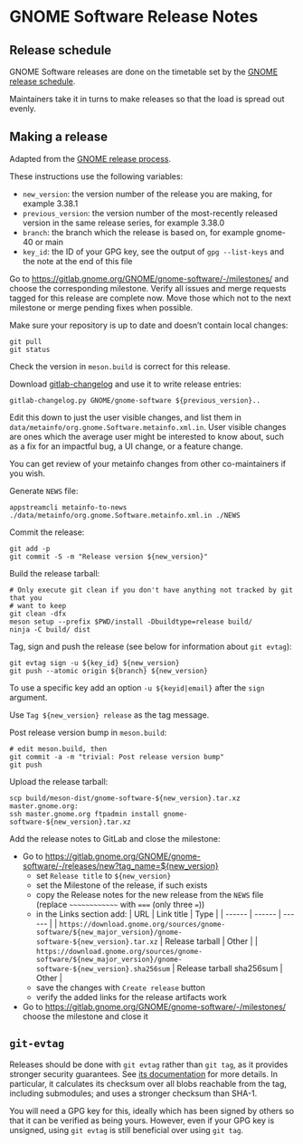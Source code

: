 GNOME Software Release Notes
===

Release schedule
---

GNOME Software releases are done on the timetable set by the [GNOME release schedule](https://release.gnome.org/calendar/).

Maintainers take it in turns to make releases so that the load is spread out evenly.

Making a release
---

Adapted from the [GNOME release process](https://handbook.gnome.org/maintainers/making-a-release.html).

These instructions use the following variables:
 - `new_version`: the version number of the release you are making, for example 3.38.1
 - `previous_version`: the version number of the most-recently released version in the same release series, for example 3.38.0
 - `branch`: the branch which the release is based on, for example gnome-40 or main
 - `key_id`: the ID of your GPG key, see the output of `gpg --list-keys` and the note at the end of this file

Go to https://gitlab.gnome.org/GNOME/gnome-software/-/milestones/ and
choose the corresponding milestone. Verify all issues and merge requests
tagged for this release are complete now. Move those which not to the next
milestone or merge pending fixes when possible.

Make sure your repository is up to date and doesn’t contain local changes:
```
git pull
git status
```

Check the version in `meson.build` is correct for this release.

Download
[gitlab-changelog](https://gitlab.gnome.org/pwithnall/gitlab-changelog) and use
it to write release entries:
```
gitlab-changelog.py GNOME/gnome-software ${previous_version}..
```

Edit this down to just the user visible changes, and list them in
`data/metainfo/org.gnome.Software.metainfo.xml.in`. User visible changes are ones
which the average user might be interested to know about, such as a fix for an
impactful bug, a UI change, or a feature change.

You can get review of your metainfo changes from other co-maintainers if you wish.

Generate `NEWS` file:
```
appstreamcli metainfo-to-news ./data/metainfo/org.gnome.Software.metainfo.xml.in ./NEWS
```

Commit the release:
```
git add -p
git commit -S -m "Release version ${new_version}"
```

Build the release tarball:
```
# Only execute git clean if you don't have anything not tracked by git that you
# want to keep
git clean -dfx
meson setup --prefix $PWD/install -Dbuildtype=release build/
ninja -C build/ dist
```

Tag, sign and push the release (see below for information about `git evtag`):
```
git evtag sign -u ${key_id} ${new_version}
git push --atomic origin ${branch} ${new_version}
```
To use a specific key add an option `-u ${keyid|email}` after the `sign` argument.

Use `Tag ${new_version} release` as the tag message.

Post release version bump in `meson.build`:
```
# edit meson.build, then
git commit -a -m "trivial: Post release version bump"
git push
```

Upload the release tarball:
```
scp build/meson-dist/gnome-software-${new_version}.tar.xz master.gnome.org:
ssh master.gnome.org ftpadmin install gnome-software-${new_version}.tar.xz
```

Add the release notes to GitLab and close the milestone:
 - Go to https://gitlab.gnome.org/GNOME/gnome-software/-/releases/new?tag_name=${new_version}
   - set `Release title` to `${new_version}`
   - set the Milestone of the release, if such exists
   - copy the Release notes for the new release from the `NEWS` file
     (replace `~~~~~~~~~~~~` with `===` (only three `=`))
   - in the Links section add:
     | URL | Link title | Type |
     | ------ | ------ | ------ |
     | `https://download.gnome.org/sources/gnome-software/${new_major_version}/gnome-software-${new_version}.tar.xz` | Release tarball | Other |
     | `https://download.gnome.org/sources/gnome-software/${new_major_version}/gnome-software-${new_version}.sha256sum` | Release tarball sha256sum | Other |
   - save the changes with `Create release` button
   - verify the added links for the release artifacts work
 - Go to https://gitlab.gnome.org/GNOME/gnome-software/-/milestones/
   choose the milestone and close it

`git-evtag`
---

Releases should be done with `git evtag` rather than `git tag`, as it provides
stronger security guarantees. See
[its documentation](https://github.com/cgwalters/git-evtag) for more details.
In particular, it calculates its checksum over all blobs reachable from the tag,
including submodules; and uses a stronger checksum than SHA-1.

You will need a GPG key for this, ideally which has been signed by others so
that it can be verified as being yours. However, even if your GPG key is
unsigned, using `git evtag` is still beneficial over using `git tag`.
